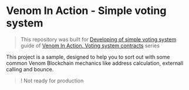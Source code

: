 # Venom In Action - Simple voting system

 > This repository was built for [Developing of simple voting system](https://docs.venom.foundation/build/development-guides/developing-of-simple-voting-system.) guide of [Venom In Action. Voting system contracts](https://docs.venom.foundation/build/development-guides/developing-of-simple-voting-system./venom-in-action.-voting-system-contracts.) series
 
This project is a sample, designed to help you to sort out with some common Venom Blockchain mechanics like address calculation, externall calling and bounce.

>! Not ready for production
